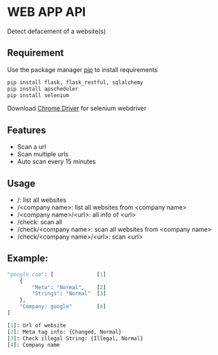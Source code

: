 # WEB APP API

Detect defacement of a website(s)

## Requirement

Use the package manager [pip](https://pip.pypa.io/en/stable/) to install requirements

```bash
pip install flask, flask_restful, sqlalchemy
pip install apscheduler
pip install selenium
```

Download [Chrome Driver](https://chromedriver.chromium.org/downloads) for selenium webdriver

## Features

- Scan a url
- Scan multiple urls
- Auto scan every 15 minutes

## Usage

- /: list all websites
- /\<company name\>: list all websites from \<company name\>
- /\<company name\>/\<url\>: all info of \<url\>
- /check: scan all
- /check/\<company name\>: scan all websites from \<company name\>
- /check/\<company name\>/\<url\>: scan \<url\>

## Example:

```python
"google.com": [              [1]
    {
        "Meta": "Normal",    [2]
        "Strings": "Normal"  [3]
    },
    "Company: google"        [4]
]

[1]: Url of website
[2]: Meta tag info: {Changed, Normal}
[3]: Check illegal String: {Illegal, Normal}
[4]: Company name
```
